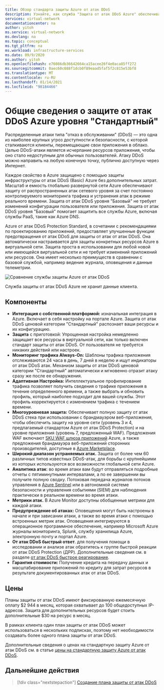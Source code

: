 ```yaml
---
title: Обзор стандарта защиты Azure от атак DDoS
description: Узнайте, как служба "Защита от атак DDoS Azure" обеспечивает защиту от атак DDoS, если соблюдаются рекомендации по проектированию приложений.
services: virtual-network
documentationcenter: na
author: yitoh
ms.service: virtual-network
ms.devlang: na
ms.topic: conceptual
ms.tgt_pltfrm: na
ms.workload: infrastructure-services
ms.date: 09/9/2020
ms.author: yitoh
ms.openlocfilehash: e76086db36642664ca15acee26f4e0aca85ff272
ms.sourcegitcommit: 0aec60c088f1dcb0f89eaad5faf5f2c815e53bf8
ms.translationtype: MT
ms.contentlocale: ru-RU
ms.lasthandoff: 01/14/2021
ms.locfileid: "98184466"
---
```

# <a name="azure-ddos-protection-standard-overview"></a>Общие сведения о защите от атак DDoS Azure уровня "Стандартный"

Распределенные атаки типа "отказ в обслуживании" (DDoS) — это одна из наиболее крупных угроз доступности и безопасности, с которой сталкиваются клиенты, перемещающие свои приложения в облако. Целью DDoS-атаки является исчерпание ресурсов приложения, чтобы оно стало недоступным для обычных пользователей. Атаку DDoS можно направить на любую конечную точку, публично доступную через Интернет.

Каждое свойство в Azure защищено с помощью защиты инфраструктуры от атак DDoS (Basic) Azure без дополнительных затрат. Масштаб и емкость глобально развернутой сети Azure обеспечивают защиту от распространенных атак сетевого уровня за счет постоянно контролируемого мониторинга трафика и устранения атак в режиме реального времени. Защита от атак DDoS уровня "Базовый" не требует изменений конфигурации пользователя или приложения. Защита от атак DDoS уровня "Базовый" помогает защитить все службы Azure, включая службы PaaS, такие как Azure DNS.

Azure от атак DDoS Protection Standard, в сочетании с рекомендациями по проектированию приложений, предоставляет улучшенные функции предотвращения от атак DDoS для защиты от атак от атак DDoS. Она автоматически настраивается для защиты конкретных ресурсов Azure в виртуальной сети. Защита проста в использовании для любой новой или имеющейся виртуальной сети и не требует изменений приложений или ресурсов. Она имеет несколько преимуществ в сравнении с базовой службой, например ведение журнала, оповещения и данные телеметрии. 

![Сравнение службы защиты Azure от атак DDoS](./media/ddos-protection-overview/ddos-comparison.png)

Служба защиты от атак DDoS Azure не хранит данные клиента.

## <a name="features"></a>Компоненты

- **Интеграция с собственной платформой:** изначальная интеграция в Azure. Включает в себя настройку на портале Azure. Защита от атак DDoS ценовой категории "Стандартный" распознает ваши ресурсы и их конфигурацию.
- **Защита** с приготовкой: Упрощенная настройка немедленно защищает все ресурсы в виртуальной сети, как только включен стандарт защиты от атак DDoS. От пользователя не требуется никаких действий или настроек. 
- **Мониторинг трафика Always-On:** Шаблоны трафика приложения отслеживаются 24 часа в день, 7 дней в неделю и ищут индикаторы от атак DDoS атак. Механизм защиты от атак DDoS ценовой категории "Стандартный" автоматически и мгновенно отразит атаку сразу же после ее обнаружения.
- **Адаптивная Настройка:** Интеллектуальное профилирование трафика позволяет получить сведения о трафике приложения в течение определенного времени, а также выбрать и обновить профиль, который наиболее подходит для вашей службы. Этот профиль корректируется с изменением трафика с течением времени.
- **Многоуровневая защита:** Обеспечивает полную защиту от атак DDoS стека при использовании с брандмауэром веб-приложения, чтобы обеспечить защиту на уровне сети (уровень 3 и 4, предлагаемый стандартом Azure от атак DDoS Protection) и на уровне приложения (уровень 7, предложенный WAF). Предложения WAF включают [SKU WAF шлюза приложений](../web-application-firewall/ag/ag-overview.md?toc=%2fazure%2fvirtual-network%2ftoc.json) Azure, а также предложения брандмауэра веб-приложений сторонних производителей, доступные в [Azure Marketplace](https://azuremarketplace.microsoft.com/marketplace/apps?page=1&search=web%20application%20firewall).
- **Широкий диапазон устраняемых атак.** Защита от более чем 60 различных типов известных DDoS-атак, для борьбы с крупнейшими из которых используются все возможности глобальной сети Azure.
- **Аналитика атак**: во время атаки вам будут отправляться подробные отчеты с пятиминутными интервалами, а по ее завершении вы получите полную сводку. Потоковая передача журналов потоков управления в [Azure Sentinel](../sentinel/connect-azure-ddos-protection.md) или в автономной системе безопасности и управления событиями (SIEM) для наблюдения практически в реальном времени во время атаки.
- **Метрики атак.** В Azure Monitor доступны обобщенные метрики для каждой атаки.
- **Предупреждение об атаках:** Оповещения могут быть настроены в начале и при зависании атаки, а также во время атаки с помощью встроенных метрик атак. Оповещения интегрируются в операционное программное обеспечение, например Microsoft Azure журналы мониторинга, Splunk, службу хранилища Azure, электронную почту и портал Azure.
- **От атак DDoS быстрый ответ**. для получения помощи в исследовании и анализе атак обратитесь к группе быстрой реакции от атак DDoS Protection (ДРР). Дополнительные сведения см. в разделе [от атак DDoS быстрое реагирование](ddos-rapid-response.md).
- **Гарантия стоимости:** Получение кредита на передачу данных и масштабирование приложений по кредиту для затрат ресурсов в результате документированных атак от атак DDoS.

## <a name="pricing"></a>Цены

Планы защиты от атак DDoS имеют фиксированную ежемесячную оплату $2 944 в месяц, которая охватывает до 100 общедоступных IP-адресов. Защита для дополнительных ресурсов будет стоить дополнительные $30 на ресурс в месяц.

В рамках клиента один план защиты от атак DDoS может использоваться в нескольких подписках, поэтому нет необходимости создавать более одного плана защиты от атак DDoS.

Дополнительные сведения о ценах на стандартную защиту Azure от атак DDoS см. в статье [цены на стандартную защиту Azure от атак DDoS](https://azure.microsoft.com/pricing/details/ddos-protection/).

## <a name="next-steps"></a>Дальнейшие действия

> [!div class="nextstepaction"]
> [Создание плана защиты от атак DDoS](manage-ddos-protection.md)
